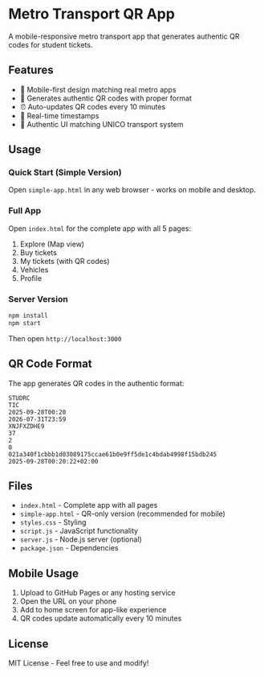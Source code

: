 # Metro Transport QR App

A mobile-responsive metro transport app that generates authentic QR codes for student tickets.

## Features

- 📱 Mobile-first design matching real metro apps
- 🎫 Generates authentic QR codes with proper format
- ⏰ Auto-updates QR codes every 10 minutes
- 🔄 Real-time timestamps
- 🎨 Authentic UI matching UNICO transport system

## Usage

### Quick Start (Simple Version)
Open `simple-app.html` in any web browser - works on mobile and desktop.

### Full App
Open `index.html` for the complete app with all 5 pages:
1. Explore (Map view)
2. Buy tickets
3. My tickets (with QR codes)
4. Vehicles
5. Profile

### Server Version
```bash
npm install
npm start
```
Then open `http://localhost:3000`

## QR Code Format

The app generates QR codes in the authentic format:
```
STUDRC
TIC
2025-09-28T00:20
2026-07-31T23:59
XNJFXZDHE9
37
2
0
021a340f1cbbb1d03089175ccae61b0e9ff5de1c4bdab4998f15bdb245
2025-09-28T00:20:22+02:00
```

## Files

- `index.html` - Complete app with all pages
- `simple-app.html` - QR-only version (recommended for mobile)
- `styles.css` - Styling
- `script.js` - JavaScript functionality
- `server.js` - Node.js server (optional)
- `package.json` - Dependencies

## Mobile Usage

1. Upload to GitHub Pages or any hosting service
2. Open the URL on your phone
3. Add to home screen for app-like experience
4. QR codes update automatically every 10 minutes

## License

MIT License - Feel free to use and modify!